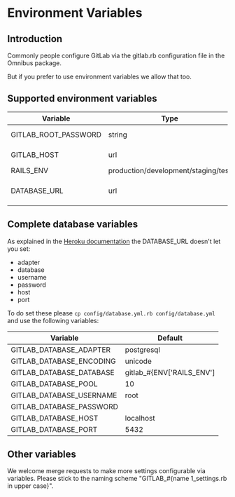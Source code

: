 # Environment Variables

## Introduction

Commonly people configure GitLab via the gitlab.rb configuration file in the Omnibus package.

But if you prefer to use environment variables we allow that too.

## Supported environment variables

Variable | Type | Explanation
--- | --- | ---
GITLAB_ROOT_PASSWORD | string | sets the password for the `root` user on installation
GITLAB_HOST | url | hostname of the GitLab server includes http or https
RAILS_ENV | production/development/staging/test | Rails environment
DATABASE_URL | url | For example: postgresql://localhost/blog_development?pool=5

## Complete database variables

As explained in the [Heroku documentation](https://devcenter.heroku.com/articles/rails-database-connection-behavior) the DATABASE_URL doesn't let you set:

- adapter
- database
- username
- password
- host
- port

To do set these please `cp config/database.yml.rb config/database.yml` and use the following variables:

Variable | Default
--- | ---
GITLAB_DATABASE_ADAPTER | postgresql
GITLAB_DATABASE_ENCODING | unicode
GITLAB_DATABASE_DATABASE | gitlab_#{ENV['RAILS_ENV']
GITLAB_DATABASE_POOL | 10
GITLAB_DATABASE_USERNAME | root
GITLAB_DATABASE_PASSWORD |
GITLAB_DATABASE_HOST | localhost
GITLAB_DATABASE_PORT | 5432

## Other variables

We welcome merge requests to make more settings configurable via variables.
Please stick to the naming scheme "GITLAB_#{name 1_settings.rb in upper case}".

